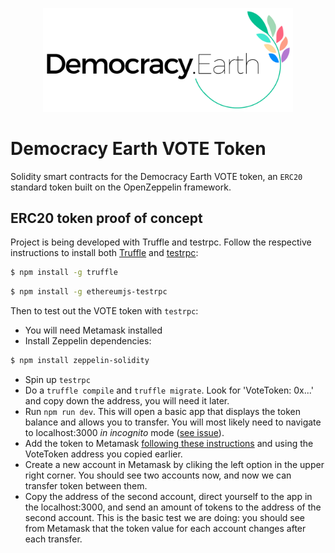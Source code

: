 <p align="center">
<img src="images/democracy-earth.png" width="400" title="Democracy Earth Foundation">
</p>

# Democracy Earth VOTE Token

Solidity smart contracts for the Democracy Earth VOTE token, an `ERC20` standard token built on the OpenZeppelin framework.

## ERC20 token proof of concept

Project is being developed with Truffle and testrpc. Follow the respective instructions to install both [Truffle](http://truffle.readthedocs.io/en/beta/getting_started/installation/) and [testrpc](https://github.com/ethereumjs/testrpc):

```sh
$ npm install -g truffle
```
```sh
$ npm install -g ethereumjs-testrpc
```

Then to test out the VOTE token with `testrpc`:

* You will need Metamask installed
* Install Zeppelin dependencies:
```sh
$ npm install zeppelin-solidity
```
* Spin up `testrpc`
* Do a `truffle compile` and `truffle migrate`. Look for 'VoteToken: 0x...' and copy down the address, you will need it later.
* Run `npm run dev`. This will open a basic app that displays the token balance and allows you to transfer. You will most likely need to navigate to localhost:3000 _in incognito_ mode ([see issue](https://github.com/trufflesuite/trufflesuite.github.io/issues/190)).
* Add the token to Metamask [following these instructions](https://support.metamask.io/kb/article/4-managing-tokens) and using the VoteToken address you copied earlier.
* Create a new account in Metamask by cliking the left option in the upper right corner. You should see two accounts now, and now we can transfer token between them.
* Copy the address of the second account, direct yourself to the app in the localhost:3000, and send an amount of tokens to the address of the second account. This is the basic test we are doing: you should see from Metamask that the token value for each account changes after each transfer.


